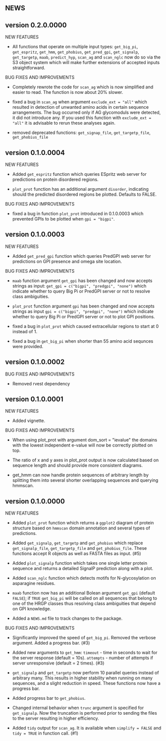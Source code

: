 NEWS
-----------------------------
  
version 0.2.0.0000
-----------------------------
  NEW FEATURES

* All functions that operate on multiple input types: `get_big_pi`, `get_espritz`,
`get_hmm`, `get_phobius`, `get_pred_gpi`, `get_signalp`, `get_targetp`, `maab`,
`predict_hyp`, `scan_ag` and `scan_nglc` now do so via the S3 object system which will 
make further extensions of accepted inputs straightforward.

BUG FIXES AND IMPROVEMENTS

* Completely rewrote the code for `scan_ag` which is now simplified and easier to read.
The function is now about 20% slower.

* fixed a bug in `scan_ag` when argument `exclude_ext = "all"` which resulted
in detection of unwanted amino acids in certain sequence arrangements.
The bug occurred only if AG glycomoduls were detected, it did
not introduce any. If you used this function with `exclude_ext = "all"`
it is advisable to rerun these analyses again. 

* removed deprecated functions: `get_signap_file`, `get_targetp_file`,
`get_phobius_file`


version 0.1.0.0004
-----------------------------
NEW FEATURES

* Added `get_espritz` function which queries ESpritz web server for 
  predictions on protein disordered regions.
  
* `plot_prot` function has an additional argument `disorder`, indicating
  should the predicted disordered regions be plotted. Defaults to FALSE.
  
BUG FIXES AND IMPROVEMENTS

* fixed a bug in function `plot_prot` introduced in 0.1.0.0003 which prevented 
  GPIs to be plotted when `gpi = "bigpi"`.


version 0.1.0.0003
-----------------------------
NEW FEATURES

* Added `get_pred_gpi` function which queries PredGPI web server for 
  predictions on GPI presence and omega site location.
  
BUG FIXES AND IMPROVEMENTS
  
* `maab` function argument `get_gpi` has been changed and now accepts strings
  as input: `get_gpi = c("bigpi", "predgpi", "none")` which indicate whether
  to query Big Pi or PredGPI server or not to resolve class ambiguities.
   
* `plot_prot` function argument `gpi` has been changed and now accepts strings
  as input `gpi = c("bigpi", "predgpi", "none")` which indicate whether
  to query Big Pi or PredGPI server or not to plot GPI positions.
  
* fixed a bug in `plot_prot` which caused extracellular regions to start at 0
  instead of 1.

* fixed a bug in `get_big_pi` when shorter than 55 amino acid sequnces 
  were provided.

  
version 0.1.0.0002
-----------------------------
BUG FIXES AND IMPROVEMENTS

* Removed rvest dependency


version 0.1.0.0001
-----------------------------
NEW FEATURES

* Added vignette. 

BUG FIXES AND IMPROVEMENTS

* When using plot_prot with argument dom_sort = "ievalue" the domains with the
  lowest independent e-value will now be correctly plotted on top.
  
* The ratio of x and y axes in plot_prot output is now calculated based on sequence
  length and should provide more consistent diagrams.
  
* get_hmm can now handle protein sequences of arbitrary length by splitting them
  into several shorter overlapping sequences and querying hmmscan. 
 
 
version 0.1.0.0000
-----------------------------

NEW FEATURES

* Added `plot_prot` function which returns a `ggplot2` diagram of protein
  structure based on `hmmscan` domain annotation and several types of
  predictions.

* Added `get_signalp`, `get_targetp` and `get_phobius` which replace
  `get_signalp_file`, `get_targetp_file` and `get_phobius_file`.
  These functions accept R objects as well as FASTA files as input. (#5)

* Added `plot_signalp` function which takes one single letter protein
  sequence and returns a detailed SignalP prediction along with a plot.

* Added `scan_nglc` function which detects motifs for N-glycosylation on
  asparagine residues.
  
* `maab` function now has an additional Bolean argument `get_gpi`
  (default `FALSE`); if `TRUE` `get_big_pi` will be called on all sequences
  that belong to one of the HRGP classes thus resolving class ambiguities
  that depend on GPI knowledge.
  
* Added a `NEWS.md` file to track changes to the package.

BUG FIXES AND IMPROVEMENTS

* Significantly improved the speed of `get_big_pi`. Removed the verbose argument.
  Added a progress bar. (#3)

* Added new arguments to `get_hmm`: `timeout` - time in seconds to wait for
  the server response (default = 10s). `attempts` - number of attempts if
  server unresponsive (default = 2 times). (#3)

* `get_signalp` and `get_targetp` now perform 10 parallel queries instead
  of arbitrary many. This results in higher stability when running on many
  sequences, and a slight reduction in speed. These functions now have a 
  progress bar.
  
* Added progress bar to `get_phobius`.

* Changed internal behavior when `trunc` argument is specified for `get_signalp`.
  Now the truncation is performed prior to sending the files to the server
  resulting in higher efficiency.

* Added `tidy` output for `scan_ag`. It is available when `simplify = FALSE` and
  `tidy = TRUE` in function call. (#1)